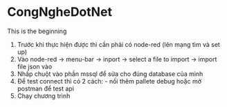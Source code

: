 # CongNgheDotNet
This is the beginning

1.  Trước khi thực hiện được thì cần phải có node-red (lên mạng tìm và set up)
2.  Vào node-red -> menu-bar -> inport -> select a file to import -> import file json vào
3.   Nhấp chuột vào phần mssql để sửa cho đúng database của mình
4.   Để test connect thì có 2 cách: - nối thêm pallete debug hoặc mở postman để test api
5.   Chạy chương trình
